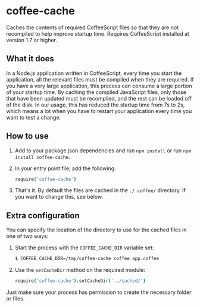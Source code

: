 # coffee-cache

Caches the contents of required CoffeeScript files so that they are not
recompiled to help improve startup time. Requires CoffeeScript installed at
version 1.7 or higher.

## What it does

In a Node.js application written in CoffeeScript, every time you start the
application, all the relevant files must be compiled when they are required. If
you have a very large application, this process can consume a large portion of
your startup time. By caching the compiled JavaScript files, only those that
have been updated must be recompiled, and the rest can be loaded off of the
disk. In our usage, this has reduced the startup time from 7s to 2s, which means
a lot when you have to restart your application every time you want to test a
change.

## How to use

1. Add to your package.json dependencies and run `npm install` or run `npm install coffee-cache`.

2.  In your entry point file, add the following:

    ```coffee
    require('coffee-cache')
    ```

3. That's it. By default the files are cached in the `./.coffee/` directory. If
   you want to change this, see below.

## Extra configuration

You can specify the location of the directory to use for the cached files in one
of two ways:

1. Start the process with the `COFFEE_CACHE_DIR` variable set:

    ```sh
    $ COFFEE_CACHE_DIR=/tmp/coffee-cache coffee app.coffee
    ```

2. Use the `setCacheDir` method on the required module:

    ```coffee
    require('coffee-cache').setCacheDir('../cached/')
    ```

Just make sure your process has permission to create the necessary folder or
files.
